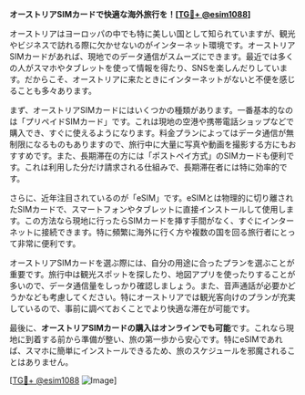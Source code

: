 **オーストリアSIMカードで快適な海外旅行を！[[TG💪+ @esim1088](https://t.me/s/esim1088)]**

オーストリアはヨーロッパの中でも特に美しい国として知られていますが、観光やビジネスで訪れる際に欠かせないのがインターネット環境です。オーストリアSIMカードがあれば、現地でのデータ通信がスムーズにできます。最近では多くの人がスマホやタブレットを使って情報を得たり、SNSを楽しんだりしています。だからこそ、オーストリアに来たときにインターネットがないと不便を感じることも多々あります。

まず、オーストリアSIMカードにはいくつかの種類があります。一番基本的なのは「プリペイドSIMカード」です。これは現地の空港や携帯電話ショップなどで購入でき、すぐに使えるようになります。料金プランによってはデータ通信が無制限になるものもありますので、旅行中に大量に写真や動画を撮影する方にもおすすめです。また、長期滞在の方には「ポストペイ方式」のSIMカードも便利です。これは利用した分だけ請求される仕組みで、長期滞在者には特に効率的です。

さらに、近年注目されているのが「eSIM」です。eSIMとは物理的に切り離されたSIMカードで、スマートフォンやタブレットに直接インストールして使用します。この方法なら現地に行ったらSIMカードを挿す手間がなく、すぐにインターネットに接続できます。特に頻繁に海外に行く方や複数の国を回る旅行者にとって非常に便利です。

オーストリアSIMカードを選ぶ際には、自分の用途に合ったプランを選ぶことが重要です。旅行中は観光スポットを探したり、地図アプリを使ったりすることが多いので、データ通信量をしっかり確認しましょう。また、音声通話が必要かどうかなども考慮してください。特にオーストリアでは観光客向けのプランが充実しているので、事前に調べておくことでより快適な滞在が可能です。

最後に、**オーストリアSIMカードの購入はオンラインでも可能**です。これなら現地に到着する前から準備が整い、旅の第一歩から安心です。特にeSIMであれば、スマホに簡単にインストールできるため、旅のスケジュールを邪魔されることはありません。

[[TG💪+ @esim1088](https://t.me/s/esim1088) ![Image](https://i.postimg.cc/Y0z9fWf4/image.png)]